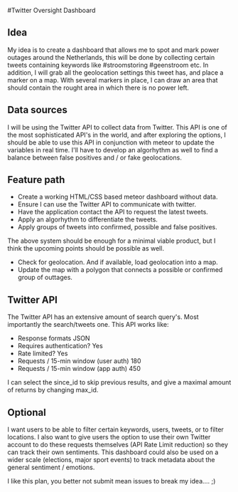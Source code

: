 #Twitter Oversight Dashboard

## Idea

My idea is to create a dashboard that allows me to spot and mark power outages around the Netherlands, this will be done by collecting certain tweets containing keywords like #stroomstoring #geenstroom etc. In addition, I will grab all the geolocation settings this tweet has, and place a marker on a map. With several markers in place, I can draw an area that should contain the rought area in which there is no power left.

## Data sources

I will be using the Twitter API to collect data from Twitter. This API is one of the most sophisticated API's in the world, and after exploring the options, I should be able to use this API in conjunction with meteor to update the variables in real time. I'll have to develop an algorhythm as well to find a balance between false positives and / or fake geolocations.

## Feature path

 - Create a working HTML/CSS based meteor dashboard without data.
 - Ensure I can use the Twitter API to communicate with twitter.
 - Have the application contact the API to request the latest tweets.
 - Apply an algorhythm to differentiate the tweets.
 - Apply groups of tweets into confirmed, possible and false positives.

The above system should be enough for a minimal viable product, but I think the upcoming points should be possible as well.

 - Check for geolocation. And if available, load geolocation into a map.
 - Update the map with a polygon that connects a possible or confirmed group of outtages.

## Twitter API

The Twitter API has an extensive amount of search query's. Most importantly the search/tweets one. This API works like:

 - Response formats
JSON
 - Requires authentication? 
Yes
 - Rate limited?
Yes
 - Requests / 15-min window (user auth)
180
 - Requests / 15-min window (app auth)
450

I can select the since_id to skip previous results, and give a maximal amount of returns by changing max_id.

## Optional

I want users to be able to filter certain keywords, users, tweets, or to filter locations. I also want to give users the option to use their own Twitter account to do these requests themselves (API Rate Limit reduction) so they can track their own sentiments. This dashboard could also be used on a wider scale (elections, major sport events) to track metadata about the general sentiment / emotions.

I like this plan, you better not submit mean issues to break my idea.... ;)
